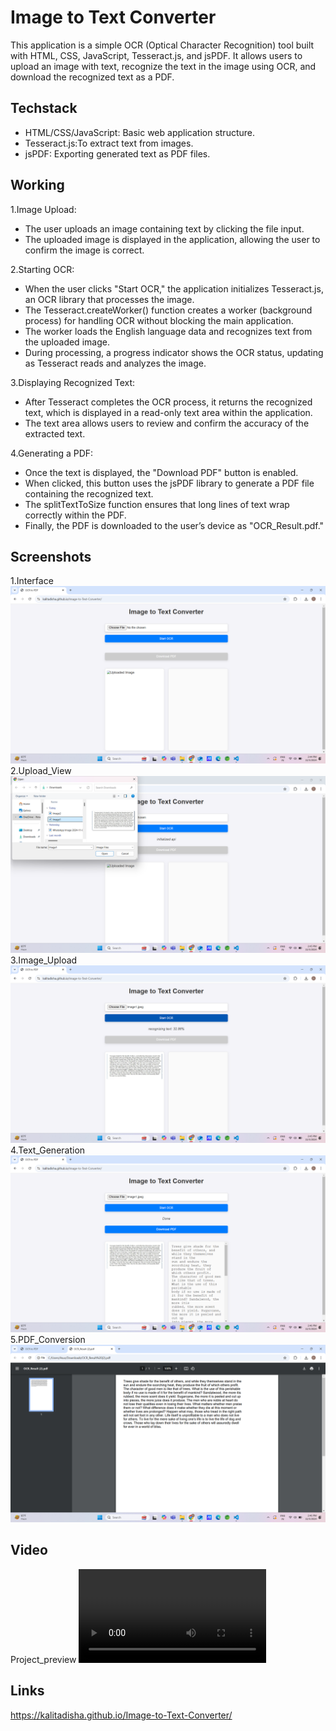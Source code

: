 # Image to Text Converter
This application is a simple OCR (Optical Character Recognition) tool built with HTML, CSS, JavaScript, Tesseract.js, and jsPDF. It allows users to upload an image with text, recognize the text in the image using OCR, and download the recognized text as a PDF.

## Techstack
- HTML/CSS/JavaScript: Basic web application structure.
- Tesseract.js:To extract text from images.
- jsPDF: Exporting generated text as PDF files.
## Working
 1.Image Upload:
- The user uploads an image containing text by clicking the file input.
- The uploaded image is displayed in the application, allowing the user to confirm the image is correct.

 2.Starting OCR:
- When the user clicks "Start OCR," the application initializes Tesseract.js, an OCR library that processes the image.
- The Tesseract.createWorker() function creates a worker (background process) for handling OCR without blocking the main application.
- The worker loads the English language data and recognizes text from the uploaded image.
- During processing, a progress indicator shows the OCR status, updating as Tesseract reads and analyzes the image.

 3.Displaying Recognized Text:
- After Tesseract completes the OCR process, it returns the recognized text, which is displayed in a read-only text area within the application.
- The text area allows users to review and confirm the accuracy of the extracted text.

 4.Generating a PDF:
- Once the text is displayed, the "Download PDF" button is enabled.
- When clicked, this button uses the jsPDF library to generate a PDF file containing the recognized text.
- The splitTextToSize function ensures that long lines of text wrap correctly within the PDF.
- Finally, the PDF is downloaded to the user’s device as "OCR_Result.pdf."

## Screenshots
1.Interface ![Interface](https://github.com/kalitadisha/Image-to-Text-Converter/blob/main/Image1.png)
2.Upload_View ![Upload_View](https://github.com/kalitadisha/Image-to-Text-Converter/blob/main/Image2.png)
3.Image_Upload![Image_Upload](https://github.com/kalitadisha/Image-to-Text-Converter/blob/main/Image3.png)
4.Text_Generation ![Text_Generation](https://github.com/kalitadisha/Image-to-Text-Converter/blob/main/Image4.png)
5.PDF_Conversion ![PDF_Conversion](https://github.com/kalitadisha/Image-to-Text-Converter/blob/main/Image5.png)
## Video
Project_preview ![Project_preview](https://github.com/kalitadisha/Image-to-Text-Converter/blob/main/screen-recording-2024-11-05-145024_RCH7e1z5.mp4)
## Links
https://kalitadisha.github.io/Image-to-Text-Converter/
